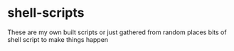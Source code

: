 # shell-scripts
These are my own built scripts or just gathered from random places bits of shell script to make things happen
